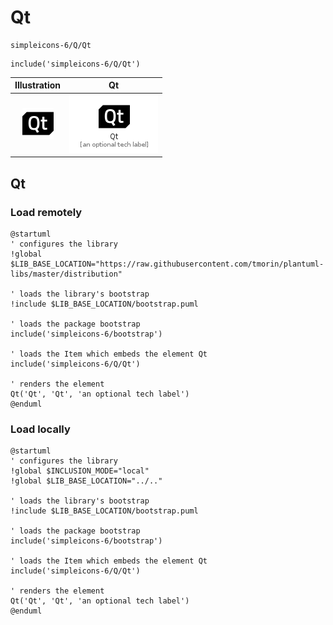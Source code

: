 # Qt


```text
simpleicons-6/Q/Qt
```

```text
include('simpleicons-6/Q/Qt')
```



| Illustration | Qt |
| :---: | :---: |
| ![illustration for Illustration](../../simpleicons-6/Q/Qt.png) | ![illustration for Qt](../../simpleicons-6/Q/Qt.Local.png) |




## Qt

### Load remotely
```plantuml
@startuml
' configures the library
!global $LIB_BASE_LOCATION="https://raw.githubusercontent.com/tmorin/plantuml-libs/master/distribution"

' loads the library's bootstrap
!include $LIB_BASE_LOCATION/bootstrap.puml

' loads the package bootstrap
include('simpleicons-6/bootstrap')

' loads the Item which embeds the element Qt
include('simpleicons-6/Q/Qt')

' renders the element
Qt('Qt', 'Qt', 'an optional tech label')
@enduml
```

### Load locally
```plantuml
@startuml
' configures the library
!global $INCLUSION_MODE="local"
!global $LIB_BASE_LOCATION="../.."

' loads the library's bootstrap
!include $LIB_BASE_LOCATION/bootstrap.puml

' loads the package bootstrap
include('simpleicons-6/bootstrap')

' loads the Item which embeds the element Qt
include('simpleicons-6/Q/Qt')

' renders the element
Qt('Qt', 'Qt', 'an optional tech label')
@enduml
```

